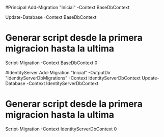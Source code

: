 ﻿
#Principal
Add-Migration "Inicial"  -Context BaseDbContext

Update-Database -Context BaseDbContext

# Generar script desde la primera migracion hasta la ultima
Script-Migration -Context BaseDbContext 0


#IdentityServer
Add-Migration "Inicial" -OutputDir "IdentityServerDbMigrations" -Context IdentityServerDbContext
Update-Database -Context IdentityServerDbContext

# Generar script desde la primera migracion hasta la ultima
Script-Migration -Context IdentityServerDbContext 0